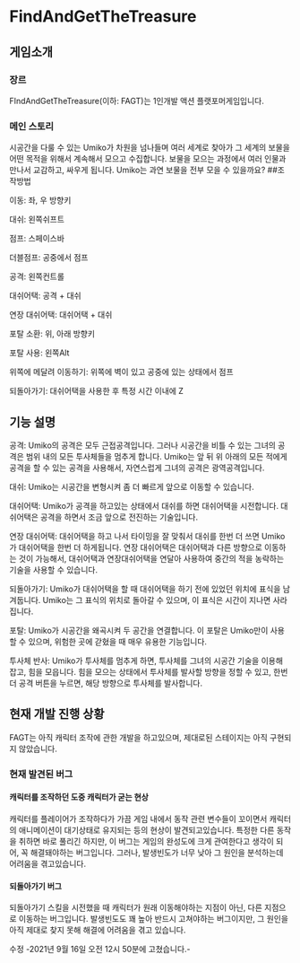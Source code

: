 # FindAndGetTheTreasure
## 게임소개
### 장르
FIndAndGetTheTreasure(이하: FAGT)는 1인개발 액션 플랫포머게임입니다.
### 메인 스토리
시공간을 다룰 수 있는 Umiko가 차원을 넘나들며 여러 세계로 찾아가 그 세계의 보물을 어떤 목적을 위해서 계속해서 모으고 수집합니다. 
보물을 모으는 과정에서 여러 인물과 만나서 교감하고, 싸우게 됩니다.
Umiko는 과연 보물을 전부 모을 수 있을까요?
##조작방법

이동: 좌, 우 방향키

대쉬: 왼쪽쉬프트

점프: 스페이스바

더블점프: 공중에서 점프

공격: 왼쪽컨트롤

대쉬어택: 공격 + 대쉬

연장 대쉬어택: 대쉬어택 + 대쉬

포탈 소환: 위, 아래 방향키

포탈 사용: 왼쪽Alt

위쪽에 메달려 이동하기: 위쪽에 벽이 있고 공중에 있는 상태에서 점프

되돌아가기: 대쉬어택을 사용한 후 특정 시간 이내에 Z

## 기능 설명

공격: Umiko의 공격은 모두 근접공격입니다. 그러나 시공간을 비틀 수 있는 그녀의 공격은
범위 내의 모든 투사체들을 멈추게 합니다.
Umiko는 앞 뒤 위 아래의 모든 적에게 공격을 할 수 있는 공격을 사용해서, 자연스럽게 그녀의 공격은 광역공격입니다.

대쉬: Umiko는 시공간을 변형시켜 좀 더 빠르게 앞으로 이동할 수 있습니다.

대쉬어택: Umiko가 공격을 하고있는 상태에서 대쉬를 하면 대쉬어택을 시전합니다.
대쉬어택은 공격을 하면서 조금 앞으로 전진하는 기술입니다.

연장 대쉬어택: 대쉬어택을 하고 나서 타이밍을 잘 맞춰서 대쉬를 한번 더 쓰면 Umiko가 대쉬어택을 한번 더 하게됩니다.
연장 대쉬어택은 대쉬어택과 다른 방향으로 이동하는 것이 가능해서, 대쉬어택과 연장대쉬어택을 연달아 사용하여 중간의 적을 농락하는 기술을 사용할 수 있습니다.

되돌아가기: Umiko가 대쉬어택을 할 때 대쉬어택을 하기 전에 있었던 위치에 표식을 남겨둡니다.
Umiko는 그 표식의 위치로 돌아갈 수 있으며, 이 표식은 시간이 지나면 사라집니다.

포탈: Umiko가 시공간을 왜곡시켜 두 공간을 연결합니다.
이 포탈은 Umiko만이 사용할 수 있으며, 위험한 곳에 갇혔을 때 매우 유용한 기능입니다.

투사체 반사: Umiko가 투사체를 멈추게 하면, 투사체를 그녀의 시공간 기술을 이용해 잡고, 힘을 모읍니다. 힘을 모으는 상태에서 투사체를 발사할 방향을 정할 수 있고, 한번 더 공격 버튼을 누르면, 해당 방향으로 투사체를 발사합니다.

## 현재 개발 진행 상황

FAGT는 아직 캐릭터 조작에 관한 개발을 하고있으며, 제대로된 스테이지는 아직 구현되지 않았습니다.

### 현재 발견된 버그

#### 캐릭터를 조작하던 도중 캐릭터가 굳는 현상

캐릭터를 플레이어가 조작하다가 가끔 게임 내에서 동작 관련 변수들이 꼬이면서 캐릭터의 애니메이션이 대기상태로 유지되는 등의 현상이 발견되고있습니다.
특정한 다른 동작을 취하면 바로 풀리긴 하지만, 이 버그는 게임의 완성도에 크게 관여한다고 생각이 되어, 꼭 해결돼야하는 버그입니다.
그러나, 발생빈도가 너무 낮아 그 원인을 분석하는데 어려움을 겪고있습니다.

#### 되돌아가기 버그

되돌아가기 스킬을 시전했을 때 캐릭터가 원래 이동해야하는 지점이 아닌, 다른 지점으로 이동하는 버그입니다.
발생빈도도 꽤 높아 반드시 고쳐야하는 버그이지만, 그 원인을 아직 제대로 찾지 못해 해결에 어려움을 겪고 있습니다.

수정 -2021년 9월 16일 오전 12시 50분에 고쳤습니다.-




